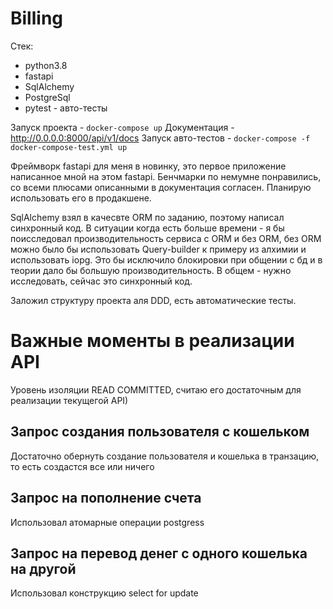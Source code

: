 # Billing

Стек:
* python3.8
* fastapi
* SqlAlchemy
* PostgreSql
* pytest - авто-тесты

Запуск проекта - `docker-compose up`
Документация - http://0.0.0.0:8000/api/v1/docs
Запуск авто-тестов - `docker-compose -f docker-compose-test.yml up`


Фреймворк fastapi для меня в новинку, это первое приложение написанное мной на этом fastapi. 
Бенчмарки по немумне понравились, со всеми плюсами описанными в документация согласен. Планирую использовать его в продакшене.

SqlAlchemy взял в качесвте ORM по заданию, поэтому написал синхронный код. В ситуации когда есть больше времени - я бы 
поисследовал производительность сервиса с ORM и без ORM, без ORM можно было бы использовать Query-builder к примеру 
из алхимии и использовать iopg. Это бы исключило блокировки при общении с бд и в теории дало бы большую производительность. 
В общем - нужно исследовать, сейчас это синхронный код.

Заложил структуру проекта аля DDD, есть автоматические тесты.

# Важные моменты в реализации API
Уровень изоляции READ COMMITTED, считаю его достаточным для реализации текущегой API)

## Запрос создания пользователя с кошельком
Достаточно обернуть создание пользователя и кошелька в транзацию, то есть создастся все или ничего

## Запрос на пополнение счета
Использовал атомарные операции postgress

## Запрос на перевод денег с одного кошелька на другой
Использовал конструкцию select for update
